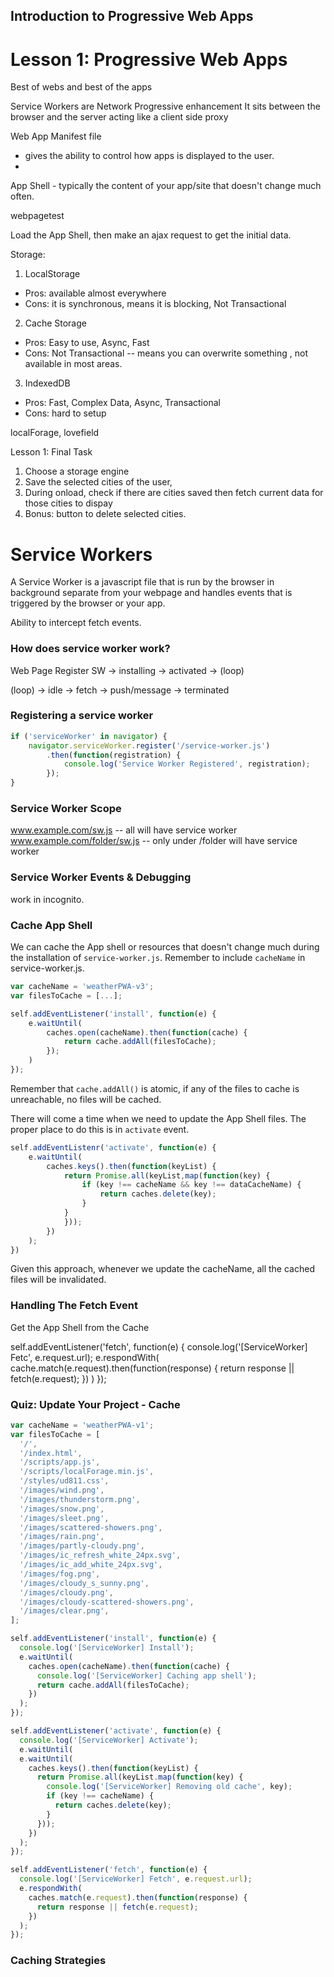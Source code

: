 Introduction to Progressive Web Apps
-------------------------------------

# Lesson 1: Progressive Web Apps

Best of webs and best of the apps


Service Workers are Network Progressive enhancement
It sits between the browser and the server acting like a client side proxy


Web App Manifest file
- gives the ability to control how apps is displayed to the user.
- 

App Shell - typically the content of your app/site that doesn't change much often.


webpagetest

Load the App Shell, then make an ajax request to get the initial data.


Storage:

1. LocalStorage
- Pros: available almost everywhere
- Cons: it is synchronous, means it is blocking, Not Transactional

2. Cache Storage
- Pros: Easy to use, Async, Fast
- Cons: Not Transactional -- means you can overwrite something , not available in most areas.

3. IndexedDB
- Pros: Fast, Complex Data, Async, Transactional
- Cons: hard to setup

localForage, lovefield


Lesson 1: Final Task

1. Choose a storage engine
2. Save the selected cities of the user,
3. During onload, check if there are cities saved then fetch current data for those cities to dispay
4. Bonus: button to delete selected cities.


# Service Workers

A Service Worker is a javascript file that is run by the browser in background separate from your webpage and handles events that is triggered by the browser or your app.

Ability to intercept fetch events.

### How does service worker work?

Web Page Register SW -> installing -> activated -> (loop)

(loop) -> idle -> fetch 
				-> push/message
				-> terminated

### Registering a service worker

```javascript
if ('serviceWorker' in navigator) {
	navigator.serviceWorker.register('/service-worker.js')
		.then(function(registration) {
			console.log('Service Worker Registered', registration);
		});
}
```

### Service Worker Scope

www.example.com/sw.js 			-- all will have service worker
www.example.com/folder/sw.js 	-- only under /folder will have service worker


### Service Worker Events & Debugging

work in incognito.

### Cache App Shell

We can cache the App shell or resources that doesn't change much during the installation of `service-worker.js`. Remember to include `cacheName` in service-worker.js.

```javascript
var cacheName = 'weatherPWA-v3';
var filesToCache = [...];

self.addEventListener('install', function(e) {
	e.waitUntil(
		caches.open(cacheName).then(function(cache) {
			return cache.addAll(filesToCache);
		});
	)
});
```

Remember that `cache.addAll()` is atomic, if any of the files to cache is unreachable, no files will be cached.


There will come a time when we need to update the App Shell files. The proper place to do this is in `activate` event.

```javascript
self.addEventListenr('activate', function(e) {
	e.waitUntil(
		caches.keys().then(function(keyList) {
			return Promise.all(keyList,map(function(key) {
				if (key !== cacheName && key !== dataCacheName) {
					return caches.delete(key);
				}
			}
			}));
		})
	);
})
```

Given this approach, whenever we update the cacheName, all the cached files will be invalidated.

### Handling The Fetch Event

Get the App Shell from the Cache

self.addEventListener('fetch', function(e) {
	console.log('[ServiceWorker] Fetc', e.request.url);
	e.respondWith(
		cache.match(e.request).then(function(response) {
			return response || fetch(e.request);
		})
	)
});


### Quiz: Update Your Project - Cache

```javascript
var cacheName = 'weatherPWA-v1';
var filesToCache = [
  '/',
  '/index.html',
  '/scripts/app.js',
  '/scripts/localForage.min.js',
  '/styles/ud811.css',
  '/images/wind.png',
  '/images/thunderstorm.png',
  '/images/snow.png',
  '/images/sleet.png',
  '/images/scattered-showers.png',
  '/images/rain.png',
  '/images/partly-cloudy.png',
  '/images/ic_refresh_white_24px.svg',
  '/images/ic_add_white_24px.svg',
  '/images/fog.png',
  '/images/cloudy_s_sunny.png',
  '/images/cloudy.png',
  '/images/cloudy-scattered-showers.png',
  '/images/clear.png',
];

self.addEventListener('install', function(e) {
  console.log('[ServiceWorker] Install');
  e.waitUntil(
    caches.open(cacheName).then(function(cache) {
      console.log('[ServiceWorker] Caching app shell');
      return cache.addAll(filesToCache);
    })
  );
});

self.addEventListener('activate', function(e) {
  console.log('[ServiceWorker] Activate');
  e.waitUntil(
  e.waitUntil(
    caches.keys().then(function(keyList) {
      return Promise.all(keyList.map(function(key) {
        console.log('[ServiceWorker] Removing old cache', key);
        if (key !== cacheName) {
          return caches.delete(key);
        }
      }));
    })
  );
});

self.addEventListener('fetch', function(e) {
  console.log('[ServiceWorker] Fetch', e.request.url);
  e.respondWith(
    caches.match(e.request).then(function(response) {
      return response || fetch(e.request);
    })
  );
});
```

### Caching Strategies




